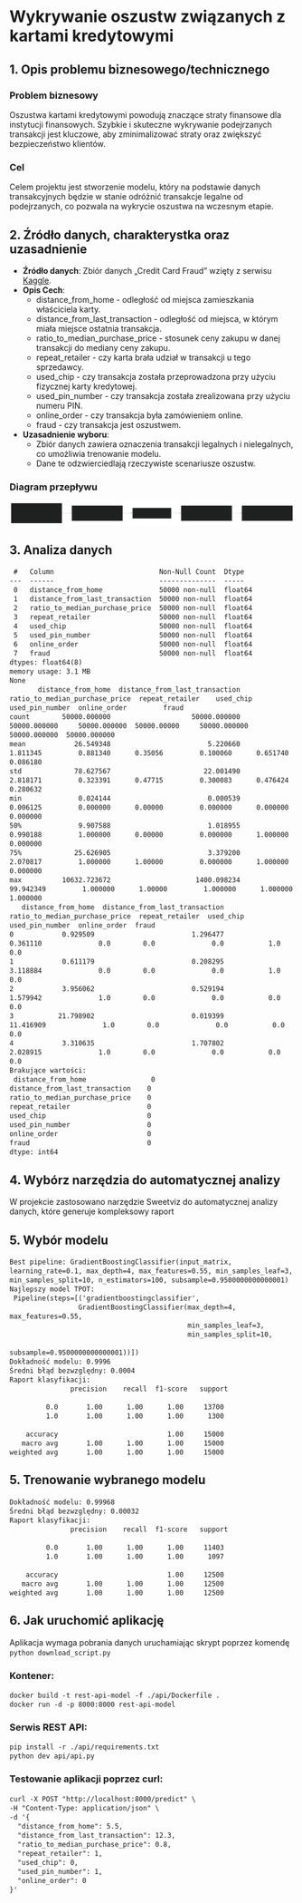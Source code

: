 # Wykrywanie oszustw związanych z kartami kredytowymi

## 1. Opis problemu biznesowego/technicznego

### Problem biznesowy

Oszustwa kartami kredytowymi powodują znaczące straty finansowe dla instytucji finansowych. Szybkie i skuteczne wykrywanie podejrzanych transakcji jest kluczowe, aby zminimalizować straty oraz zwiększyć bezpieczeństwo klientów.

### Cel

Celem projektu jest stworzenie modelu, który na podstawie danych transakcyjnych będzie w stanie odróżnić transakcje legalne od podejrzanych, co pozwala na wykrycie oszustwa na wczesnym etapie.

## 2. Źródło danych, charakterystka oraz uzasadnienie

- **Źródło danych**: Zbiór danych „Credit Card Fraud” wzięty z serwisu [Kaggle](https://www.kaggle.com/datasets/dhanushnarayananr/credit-card-fraud/data).
- **Opis Cech**:
  - distance_from_home - odległość od miejsca zamieszkania właściciela karty.
  - distance_from_last_transaction - odległość od miejsca, w którym miała miejsce ostatnia transakcja.
  - ratio_to_median_purchase_price - stosunek ceny zakupu w danej transakcji do mediany ceny zakupu.
  - repeat_retailer - czy karta brała udział w transakcji u tego sprzedawcy.
  - used_chip - czy transakcja została przeprowadzona przy użyciu fizycznej karty kredytowej.
  - used_pin_number - czy transakcja została zrealizowana przy użyciu numeru PIN.
  - online_order - czy transakcja była zamówieniem online.
  - fraud - czy transakcja jest oszustwem.
- **Uzasadnienie wyboru**:
  - Zbiór danych zawiera oznaczenia transakcji legalnych i nielegalnych, co umożliwia trenowanie modelu.
  - Dane te odzwierciedlają rzeczywiste scenariusze oszustw.

### Diagram przepływu

![Graf](media/graph.svg)

## 3. Analiza danych

```Data columns (total 8 columns):
 #   Column                          Non-Null Count  Dtype
---  ------                          --------------  -----
 0   distance_from_home              50000 non-null  float64
 1   distance_from_last_transaction  50000 non-null  float64
 2   ratio_to_median_purchase_price  50000 non-null  float64
 3   repeat_retailer                 50000 non-null  float64
 4   used_chip                       50000 non-null  float64
 5   used_pin_number                 50000 non-null  float64
 6   online_order                    50000 non-null  float64
 7   fraud                           50000 non-null  float64
dtypes: float64(8)
memory usage: 3.1 MB
None
       distance_from_home  distance_from_last_transaction  ratio_to_median_purchase_price  repeat_retailer    used_chip  used_pin_number  online_order         fraud
count        50000.000000                    50000.000000                    50000.000000     50000.000000  50000.00000     50000.000000  50000.000000  50000.000000
mean            26.549348                        5.220660                        1.811345         0.881340      0.35056         0.100060      0.651740      0.086180
std             78.627567                       22.001490                        2.818171         0.323391      0.47715         0.300083      0.476424      0.280632
min              0.024144                        0.000539                        0.006125         0.000000      0.00000         0.000000      0.000000      0.000000
50%              9.907588                        1.018955                        0.990188         1.000000      0.00000         0.000000      1.000000      0.000000
75%             25.626905                        3.379200                        2.070817         1.000000      1.00000         0.000000      1.000000      0.000000
max          10632.723672                     1400.098234                       99.942349         1.000000      1.00000         1.000000      1.000000      1.000000
   distance_from_home  distance_from_last_transaction  ratio_to_median_purchase_price  repeat_retailer  used_chip  used_pin_number  online_order  fraud
0            0.929509                        1.296477                        0.361110              0.0        0.0              0.0           1.0    0.0
1            0.611179                        0.208295                        3.118884              0.0        0.0              0.0           1.0    0.0
2            3.956062                        0.529194                        1.579942              1.0        0.0              0.0           0.0    0.0
3           21.798902                        0.019399                       11.416909              1.0        0.0              0.0           0.0    0.0
4            3.310635                        1.707802                        2.028915              1.0        0.0              0.0           0.0    0.0
Brakujące wartości:
 distance_from_home                0
distance_from_last_transaction    0
ratio_to_median_purchase_price    0
repeat_retailer                   0
used_chip                         0
used_pin_number                   0
online_order                      0
fraud                             0
dtype: int64
```

## 4. Wybórz narzędzia do automatycznej analizy

W projekcie zastosowano narzędzie Sweetviz do automatycznej analizy danych, które generuje kompleksowy raport

## 5. Wybór modelu

```
Best pipeline: GradientBoostingClassifier(input_matrix, learning_rate=0.1, max_depth=4, max_features=0.55, min_samples_leaf=3, min_samples_split=10, n_estimators=100, subsample=0.9500000000000001)
Najlepszy model TPOT:
 Pipeline(steps=[('gradientboostingclassifier',
                 GradientBoostingClassifier(max_depth=4, max_features=0.55,
                                            min_samples_leaf=3,
                                            min_samples_split=10,
                                            subsample=0.9500000000000001))])
Dokładność modelu: 0.9996
Średni błąd bezwzględny: 0.0004
Raport klasyfikacji:
               precision    recall  f1-score   support

         0.0       1.00      1.00      1.00     13700
         1.0       1.00      1.00      1.00      1300

    accuracy                           1.00     15000
   macro avg       1.00      1.00      1.00     15000
weighted avg       1.00      1.00      1.00     15000
```

## 5. Trenowanie wybranego modelu

```
Dokładność modelu: 0.99968
Średni błąd bezwzględny: 0.00032
Raport klasyfikacji:
               precision    recall  f1-score   support

         0.0       1.00      1.00      1.00     11403
         1.0       1.00      1.00      1.00      1097

    accuracy                           1.00     12500
   macro avg       1.00      1.00      1.00     12500
weighted avg       1.00      1.00      1.00     12500
```

## 6. Jak uruchomić aplikację

Aplikacja wymaga pobrania danych uruchamiając skrypt poprzez komendę `python download_script.py`

### Kontener:

```
docker build -t rest-api-model -f ./api/Dockerfile .
docker run -d -p 8000:8000 rest-api-model
```

### Serwis REST API:

```
pip install -r ./api/requirements.txt
python dev api/api.py
```

### Testowanie aplikacji poprzez curl:

```
curl -X POST "http://localhost:8000/predict" \
-H "Content-Type: application/json" \
-d '{
  "distance_from_home": 5.5,
  "distance_from_last_transaction": 12.3,
  "ratio_to_median_purchase_price": 0.8,
  "repeat_retailer": 1,
  "used_chip": 0,
  "used_pin_number": 1,
  "online_order": 0
}'
```
